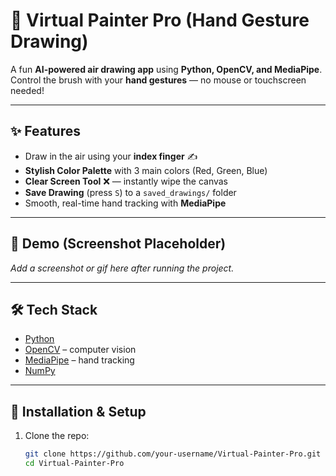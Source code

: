 # 🎨 Virtual Painter Pro (Hand Gesture Drawing)

A fun **AI-powered air drawing app** using **Python, OpenCV, and MediaPipe**.  
Control the brush with your **hand gestures** — no mouse or touchscreen needed!

---

## ✨ Features
- Draw in the air using your **index finger** ✍️  
- **Stylish Color Palette** with 3 main colors (Red, Green, Blue)  
- **Clear Screen Tool** ❌ — instantly wipe the canvas  
- **Save Drawing** (press `S`) to a `saved_drawings/` folder  
- Smooth, real-time hand tracking with **MediaPipe**

---

## 🎥 Demo (Screenshot Placeholder)
_Add a screenshot or gif here after running the project._  

---

## 🛠️ Tech Stack
- [Python](https://www.python.org/)  
- [OpenCV](https://opencv.org/) – computer vision  
- [MediaPipe](https://developers.google.com/mediapipe) – hand tracking  
- [NumPy](https://numpy.org/)  

---

## 🚀 Installation & Setup

1. Clone the repo:
   ```bash
   git clone https://github.com/your-username/Virtual-Painter-Pro.git
   cd Virtual-Painter-Pro
